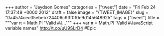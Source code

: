 
+++
author = "Jaydson Gomes"
categories = ["tweet"]
date = "Fri Feb 24 17:37:49 +0000 2012"
draft = false
image = "{TWEET_IMAGE}"
slug = "0a4574cec05ebeb724406c93f0f0e9d145648925"
tags = ["tweet"]
title = """var π = Math.PI "Valid #J..."""
+++
var π = Math.PI 'Valid #JavaScript variable names" http://t.co/uU9SLrD4 #Epic

